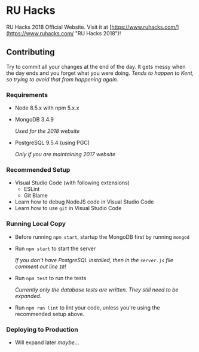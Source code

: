 # RU Hacks 

RU Hacks 2018 Official Website. Visit it at [https://www.ruhacks.com/](https://www.ruhacks.com/ "RU Hacks 2018")!

## Contributing

Try to commit all your changes at the end of the day. It gets messy when the day ends and you forget what you were doing. _Tends to happen to Kent, so trying to avoid that from happening again._

### Requirements

- Node 8.5.x with npm 5.x.x
- 
  MongoDB 3.4.9

  _Used for the 2018 website_
- 
  PostgreSQL 9.5.4 (using PGC)

  _Only if you are maintaining 2017 website_

### Recommended Setup

- Visual Studio Code (with following extensions)
  - ESLint
  - Git Blame
- Learn how to debug NodeJS code in Visual Studio Code
- Learn how to use `git` in Visual Studio Code

### Running Local Copy

- Before running `npm start`, startup the MongoDB first by running `mongod`
- 
  Run `npm start` to start the server

  _If you don't have PostgreSQL installed, then in the `server.js` file comment out line `18`!_
- 
  Run `npm test` to run the tests

  _Currently only the database tests are written. They still need to be expanded._
- Run `npm run lint` to lint your code, unless you're using the recommended setup above.

### Deploying to Production

- Will expand later _maybe_...